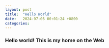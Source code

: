 ```yaml
---
layout: post
title:  "Hello World"
date:   2024-07-05 00:01:24 +0800
categories:
---
```

### Hello world! This is my home on the Web
